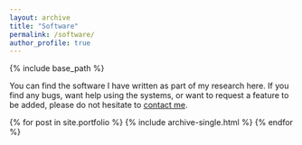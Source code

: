 ```yaml
---
layout: archive
title: "Software"
permalink: /software/
author_profile: true
---
```


{% include base_path %}

You can find the software I have written as part of my research here. 
If you find any bugs, want help using the systems, or want to request a feature to be added, please do not hesitate to [contact me](mailto:tuomo.lehtonen@helsinki.fi).


{% for post in site.portfolio %}
  {% include archive-single.html %}
  {% endfor %}
